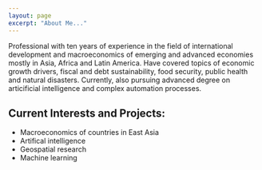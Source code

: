 ```yaml
---
layout: page
excerpt: "About Me..."
---
```


Professional with ten years of experience in the field of international development and macroeconomics of emerging and advanced economies mostly in Asia, Africa and Latin America. Have covered topics of economic growth drivers, fiscal and debt sustainability, food security, public health and natural disasters. Currently, also pursuing advanced degree on articificial intelligence and complex automation processes. 

## Current Interests and Projects:

- Macroeconomics of countries in East Asia
- Artifical intelligence
- Geospatial research
- Machine learning
